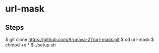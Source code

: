 # url-mask

## Steps
$ git clone https://github.com/Arunava-27/url-mask.git
$ cd url-mask
$ chmod +x *
$ ./setup.sh
